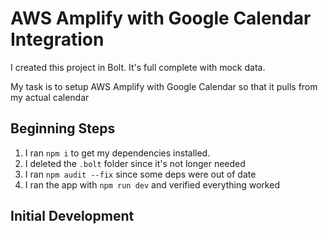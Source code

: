# AWS Amplify with Google Calendar Integration

I created this project in Bolt. It's full complete with mock data.

My task is to setup AWS Amplify with Google Calendar so that it pulls from my actual calendar

## Beginning Steps

1. I ran `npm i` to get my dependencies installed.
2. I deleted the `.bolt` folder since it's not longer needed
3. I ran `npm audit --fix` since some deps were out of date
4. I ran the app with `npm run dev` and verified everything worked

## Initial Development
